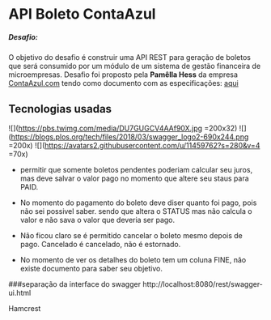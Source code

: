 # API Boleto ContaAzul
##### Desafio:
O objetivo do desafio é construir uma API REST para geração de boletos que será consumido por um módulo de um sistema de gestão financeira de microempresas.
Desafio foi proposto pela **Pamêlla Hess** da empresa [ContaAzul.com](https://contaazul.com/) tendo como documento com as especificações: [aqui](https://drive.google.com/file/d/1DvjRBTvnHwlUOoNBwAsvoRF6aKqYm7pP/view)

## Tecnologias usadas
![](https://pbs.twimg.com/media/DU7GUGCV4AAf90X.jpg =200x32)
![](https://blogs.plos.org/tech/files/2018/03/swagger_logo2-690x244.png =200x)
![](https://avatars2.githubusercontent.com/u/11459762?s=280&v=4 =70x)




* permitir que somente boletos pendentes poderiam calcular seu juros, mas deve salvar o valor pago no momento que altere seu staus para PAID.

* No momento do pagamento do boleto deve diser quanto foi pago, pois não sei possivel saber. sendo que altera o STATUS mas não calcula o valor e não sava o valor que deveria ser pago.


* Não ficou claro se é permitido cancelar o boleto mesmo depois de pago. Cancelado é cancelado, não é estornado.


* No momento de ver os detalhes do boleto tem um coluna FINE, não existe documento para saber seu objetivo.

###separação da interface do swagger
http://localhost:8080/rest/swagger-ui.html



Hamcrest
<!--stackedit_data:
eyJoaXN0b3J5IjpbLTkyNDE3NzAxNSwtMjc3ODM5NTg1XX0=
-->